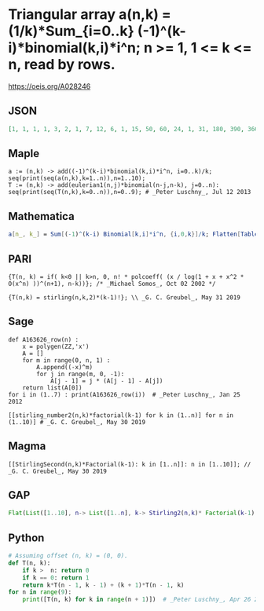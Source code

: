 # Triangular array a\(n,k\) \= \(1/k\)\*Sum\_\{i\=0\.\.k\} \(\-1\)^\(k\-i\)\*binomial\(k,i\)\*i^n; n \>\= 1, 1 <\= k <\= n, read by rows\.
https://oeis.org/A028246
## JSON
```JSON
[1, 1, 1, 1, 3, 2, 1, 7, 12, 6, 1, 15, 50, 60, 24, 1, 31, 180, 390, 360, 120, 1, 63, 602, 2100, 3360, 2520, 720, 1, 127, 1932, 10206, 25200, 31920, 20160, 5040, 1, 255, 6050, 46620, 166824, 317520, 332640, 181440, 40320, 1, 511, 18660, 204630, 1020600, 2739240, 4233600, 3780000, 1814400, 362880]
```
## Maple
```Maple
a := (n,k) -> add((-1)^(k-i)*binomial(k,i)*i^n, i=0..k)/k;
seq(print(seq(a(n,k),k=1..n)),n=1..10);
T := (n,k) -> add(eulerian1(n,j)*binomial(n-j,n-k), j=0..n):
seq(print(seq(T(n,k),k=0..n)),n=0..9); # _Peter Luschny_, Jul 12 2013
```
## Mathematica
```Mathematica
a[n_, k_] = Sum[(-1)^(k-i) Binomial[k,i]*i^n, {i,0,k}]/k; Flatten[Table[a[n, k], {n, 10}, {k, n}]] (* _Jean-François Alcover_, May 02 2011 *)
```
## PARI
```PARI
{T(n, k) = if( k<0 || k>n, 0, n! * polcoeff( (x / log(1 + x + x^2 * O(x^n) ))^(n+1), n-k))}; /* _Michael Somos_, Oct 02 2002 */
```
```PARI
{T(n,k) = stirling(n,k,2)*(k-1)!}; \\ _G. C. Greubel_, May 31 2019
```
## Sage
```Sage
def A163626_row(n) :
    x = polygen(ZZ,'x')
    A = []
    for m in range(0, n, 1) :
        A.append((-x)^m)
        for j in range(m, 0, -1):
            A[j - 1] = j * (A[j - 1] - A[j])
    return list(A[0])
for i in (1..7) : print(A163626_row(i))  # _Peter Luschny_, Jan 25 2012
```
```Sage
[[stirling_number2(n,k)*factorial(k-1) for k in (1..n)] for n in (1..10)] # _G. C. Greubel_, May 30 2019
```
## Magma
```Magma
[[StirlingSecond(n,k)*Factorial(k-1): k in [1..n]]: n in [1..10]]; // _G. C. Greubel_, May 30 2019
```
## GAP
```GAP
Flat(List([1..10], n-> List([1..n], k-> Stirling2(n,k)* Factorial(k-1) ))) # _G. C. Greubel_, May 30 2019
```
## Python
```Python
# Assuming offset (n, k) = (0, 0).
def T(n, k):
    if k >  n: return 0
    if k == 0: return 1
    return k*T(n - 1, k - 1) + (k + 1)*T(n - 1, k)
for n in range(9):
    print([T(n, k) for k in range(n + 1)])  # _Peter Luschny_, Apr 26 2022
```
